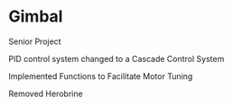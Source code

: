 # Gimbal
Senior Project

PID control system changed to a Cascade Control System

Implemented Functions to Facilitate Motor Tuning

Removed Herobrine 
